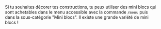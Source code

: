 Si tu souhaites décorer tes constructions, tu peux utiliser des mini blocs qui sont achetables dans le menu accessible avec la commande `/menu` puis dans la sous-catégorie "Mini blocs".
Il existe une grande variété de mini blocs !
